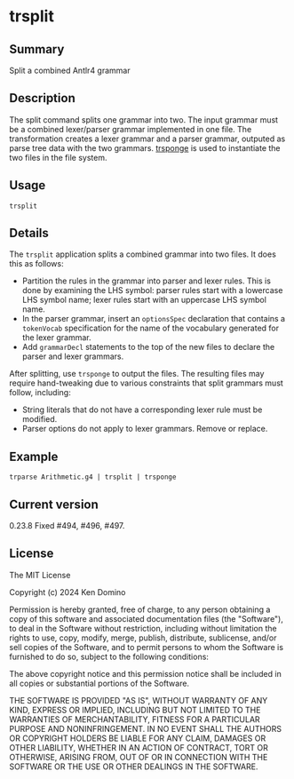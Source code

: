 # trsplit

## Summary

Split a combined Antlr4 grammar

## Description

The split command splits one grammar into two. The input grammar
must be a combined lexer/parser grammar implemented in one file.
The transformation creates a lexer grammar and a parser grammar,
outputed as parse tree data with the two grammars.
[trsponge](https://github.com/kaby76/Trash/tree/main/trsponge)
is used to instantiate the two files in the file system.

## Usage

    trsplit

## Details

The `trsplit` application splits a combined grammar into two files.
It does this as follows:

* Partition the rules in the grammar into parser and lexer rules. This
is done by examining the LHS symbol: parser rules start with a lowercase
LHS symbol name; lexer rules start with an uppercase LHS symbol name.
* In the parser grammar, insert an `optionsSpec` declaration that
contains a `tokenVocab` specification for the name of the vocabulary
generated for the lexer grammar.
* Add `grammarDecl` statements to the top of the new files to declare
the parser and lexer grammars.

After splitting, use `trsponge` to output the files. The resulting files
may require hand-tweaking due to various constraints that split grammars
must follow, including:

* String literals that do not have a corresponding lexer rule must be
modified.
* Parser options do not apply to lexer grammars. Remove or replace.

## Example

    trparse Arithmetic.g4 | trsplit | trsponge

## Current version

0.23.8 Fixed #494, #496, #497.

## License

The MIT License

Copyright (c) 2024 Ken Domino

Permission is hereby granted, free of charge, 
to any person obtaining a copy of this software and 
associated documentation files (the "Software"), to 
deal in the Software without restriction, including 
without limitation the rights to use, copy, modify, 
merge, publish, distribute, sublicense, and/or sell 
copies of the Software, and to permit persons to whom 
the Software is furnished to do so, 
subject to the following conditions:

The above copyright notice and this permission notice 
shall be included in all copies or substantial portions of the Software.

THE SOFTWARE IS PROVIDED "AS IS", WITHOUT WARRANTY OF ANY KIND, 
EXPRESS OR IMPLIED, INCLUDING BUT NOT LIMITED TO THE WARRANTIES 
OF MERCHANTABILITY, FITNESS FOR A PARTICULAR PURPOSE AND NONINFRINGEMENT. 
IN NO EVENT SHALL THE AUTHORS OR COPYRIGHT HOLDERS BE LIABLE FOR 
ANY CLAIM, DAMAGES OR OTHER LIABILITY, WHETHER IN AN ACTION OF CONTRACT, 
TORT OR OTHERWISE, ARISING FROM, OUT OF OR IN CONNECTION WITH THE 
SOFTWARE OR THE USE OR OTHER DEALINGS IN THE SOFTWARE.
